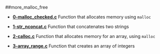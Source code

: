 ##more\_malloc\_free

- **[0-malloc_checked.c](https://github.com/vlldnt/holbertonschool-low_level_programming/blob/main/more_malloc_free/0-malloc_checked.c)** Function that allocates memory using `malloc`

- **[1-str_nconcat.c](https://github.com/vlldnt/holbertonschool-low_level_programming/blob/main/more_malloc_free/1-string_nconcat.c)** Function that concatenates two strings

- **[2-calloc.c](https://github.com/vlldnt/holbertonschool-low_level_programming/blob/main/more_malloc_free/2-calloc.c)** Function that allocates memory for an array, using `malloc`

- **[3-array_range.c](https://github.com/vlldnt/holbertonschool-low_level_programming/blob/main/more_malloc_free/3-array_range.c)** Function that creates an array of integers
